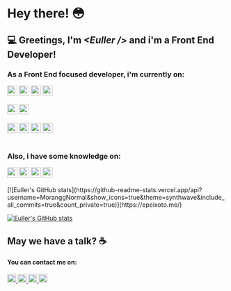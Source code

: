 # Hey there! :flushed:
 
 ## :computer: Greetings, I'm <i>&lt;Euller /&gt;</i> and i'm a Front End Developer!
 
 ### As a Front End focused developer, i'm currently on:
 
  <div>
  <img height= "23"src= "https://img.shields.io/badge/HTML5-E34F26?style=for-the-badge&logo=html5&logoColor=white"/>
  <img height= "23"src= "https://img.shields.io/badge/CSS3-1572B6?style=for-the-badge&logo=css3&logoColor=white"/>
  <img height= "23"src= "https://img.shields.io/badge/JavaScript-323330?style=for-the-badge&logo=javascript&logoColor=F7DF1E"/>
  <img height= "23"src= "https://img.shields.io/badge/TypeScript-007ACC?style=for-the-badge&logo=typescript&logoColor=white"/>
 </div>
 
 <br>
 
  <div>
  <img height= "23"src= "https://img.shields.io/badge/Sass-CC6699?style=for-the-badge&logo=sass&logoColor=white"/>
  <img height= "23"src= "https://img.shields.io/badge/Material--UI-0081CB?style=for-the-badge&logo=material-ui&logoColor=white"/>
 </div>
 
 
 <br>
 
 <div>
  <img height= "23"src= "https://img.shields.io/badge/React-20232A?style=for-the-badge&logo=react&logoColor=61DAFB"/>
  <img height= "23"src= "https://img.shields.io/badge/React_Router-CA4245?style=for-the-badge&logo=react-router&logoColor=white"/>
  <img height= "23"src= "https://img.shields.io/badge/next.js-000000?style=for-the-badge&logo=nextdotjs&logoColor=white"/>
  <img height= "23"src= "https://img.shields.io/badge/firebase-ffca28?style=for-the-badge&logo=firebase&logoColor=black"/>
 </div>
 
 <br>
 

 ### Also, i have some knowledge on:
 
 <div>
  <img height= "23"src= "https://img.shields.io/badge/Python-3776AB?style=for-the-badge&logo=python&logoColor=white"/>
  <img height= "23"src= "https://img.shields.io/badge/Django-092E20?style=for-the-badge&logo=django&logoColor=white"/>
  <img height= "23"src= "https://img.shields.io/badge/MySQL-005C84?style=for-the-badge&logo=mysql&logoColor=white"/>
  <img height= "23"src= "https://img.shields.io/badge/Linux-FCC624?style=for-the-badge&logo=linux&logoColor=black"/>
</div>
 
 <br>
 
 <section>
 [![Euller's GitHub stats](https://github-readme-stats.vercel.app/api?username=MoranggNormal&show_icons=true&theme=synthwave&include_all_commits=true&count_private=true)](https://epeixoto.me/)
 
 [![Euller's GitHub stats](https://github-readme-stats.vercel.app/api/top-langs/?username=MoranggNormal&layout=compact&theme=synthwave&langs_count=10)](https://epeixoto.me)
</setion>


## May we have a talk? :coffee:

<section>
 <h4>You can contact me on:</h1>
 <a href="https://www.linkedin.com/in/euller-peixoto/">
    <img height= "20"src= "https://img.shields.io/badge/LinkedIn-0077B5?style=for-the-badge&logo=linkedin&logoColor=white"/>
 </a>
 
 
  <a href="mailto:peixotoeuller500@gmail.com">
 <img height="20" src="https://img.shields.io/badge/Gmail-D14836?style=for-the-badge&logo=gmail&logoColor=white"/>
  </a>
 
  <a href="https://api.whatsapp.com/send/?phone=5581987430455&text&app_absent=0">
    <img height= "20"src= "https://img.shields.io/badge/WhatsApp-25D366?style=for-the-badge&logo=whatsapp&logoColor=white"/>
 </a>
  <a href="https://www.facebook.com/euller.peixoto.18">
    <img height= "20"src= "https://img.shields.io/badge/Facebook-1877F2?style=for-the-badge&logo=facebook&logoColor=white"/>
 </a>
 
</section>
 
 <!--
   <a href="">
    <img height= "20"src= "https://img.shields.io/badge/Telegram-2CA5E0?style=for-the-badge&logo=telegram&logoColor=white"/>
 </a>
->
